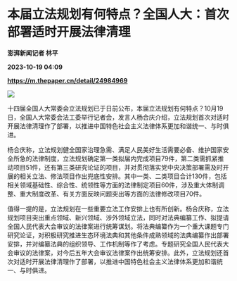# 本届立法规划有何特点？全国人大：首次部署适时开展法律清理
**澎湃新闻记者 林平**

**2023-10-19 04:09**

**https://m.thepaper.cn/detail/24984969**

![](https://imagecloud.thepaper.cn/thepaper/image/274/731/458.jpg)

十四届全国人大常委会立法规划已于日前公布，本届立法规划有何特点？10月19日，全国人大常委会法工委举行记者会，发言人杨合庆介绍，立法规划首次对适时开展法律清理作了部署，以推进中国特色社会主义法律体系更加和谐统一、与时俱进。

杨合庆称，立法规划健全国家治理急需、满足人民美好生活需要必备、维护国家安全所急的法律制度，立法规划确定第一类拟届内完成项目79件，第二类需抓紧推动项目51件，还有第三类研究论证的项目，并对贯彻落实党中央决策部署需及时开展的相关立法、修法项目作出兜底性安排。其中一类、二类项目合计130件，包括相关领域基础性、综合性、统领性等方面的法律制定项目60件，涉及重大体制调整、重大制度改革、有关方面反映问题突出等方面的法律修改项目70件。 　

值得一提的是，立法规划在一些重要立法工作安排上也有所创新。杨合庆称，立法规划项目突出重点领域、新兴领域、涉外领域立法，同时对法典编纂工作、拟提请全国人民代表大会审议的法律案进行统筹谋划。将法典编纂作为一个重大课题专门研究论证，对积极研究推进生态环境法典和其他条件成熟领域的法典编纂作出部署安排，并对编纂法典的组织领导、工作机制等作了考虑。专题研究全国人民代表大会审议的法律案，对今后五年大会审议法律案作出统筹安排。此外，立法规划还首次对适时开展法律清理作了部署，以推进中国特色社会主义法律体系更加和谐统一、与时俱进。